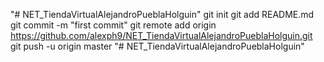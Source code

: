 "# NET_TiendaVirtualAlejandroPueblaHolguin"  git init git add README.md git commit -m "first commit" git remote add origin https://github.com/alexph9/NET_TiendaVirtualAlejandroPueblaHolguin.git git push -u origin master
"# NET_TiendaVirtualAlejandroPueblaHolguin" 

